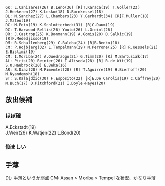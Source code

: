 ```
GK: L.Canizares(26) B.Leno(36) [R]T.Karaca(19) T.Goller(23) J.Heekeren(27) K.Lesko(18) D.Bornkessel(18)
DL: M.Sanchez(27) L.Chambers(23) Y.Gerhardt(34) [R]F.Muller(18) J.Mateo(19)
DC: M.Fein(19) K.Schlotterbeck(31) [R]C.Daum(19)
DC: T.Harwood-Bellis(26) Youto(26) L.Greiml(26) 
DR: J.Castrop(25) K.Bonmann(19) A.Gomis(20) D.Salkic(19) [R]F.Mededjisso(19)
DM: R.Schallenberg(29) C.Baleba(24) [R]B.Benko(18)
CM: P.Hojbjerg(32) L.Tempelmann(29) M.Perrone(25) [R] R.Kessels(21) E.Bislimi(19)
CM: I.Moriba(24) A.Ouedraogo(21) G.Timm(20) [R] M.Bartusiak(17)
AL: Piris(20) Reinier(26) I.Aliseda(28) [R] R.de Wit(19) S.O.Haubrock(20) E.Beka(16)
AR: B.Diaz(28) M.Pimentel(20) [R] T.Aguirre(19) H.Bierhoff(20) M.Nyandemoh(18)
ST: S.Kalajdžić(30) F.Esposito(22) [R]E.De Carolis(19) C.Caffrey(20) M.Buch(17) D.Pitchford(21) I.Doyle-Hayes(20)
```

## 放出候補
### ほぼ確
A.Eckstadt(19)  
J.Weir(26) K.Watjen(22)
L.Bond(20)

### 悩ましい

## 手薄
DL: 手薄というか弱点
CM: Assan > Moriba > Tempel な状況、かなり手薄  
